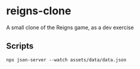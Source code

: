# reigns-clone

A small clone of the Reigns game, as a dev exercise

## Scripts

```
npx json-server --watch assets/data/data.json
```
